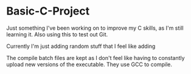 # Basic-C-Project
Just something I've been working on to improve my C skills, as I'm still learning it. Also using this to test out Git.

Currently I'm just adding random stuff that I feel like adding

The compile batch files are kept as I don't feel like having to constantly upload new versions of the executable.
They use GCC to compile.
